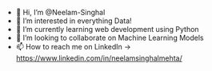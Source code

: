 - 👋 Hi, I’m @Neelam-Singhal
- 👀 I’m interested in everything Data!
- 🌱 I’m currently learning web development using Python
- 💞️ I’m looking to collaborate on Machine Learning Models
- 📫 How to reach me on LinkedIn -> https://www.linkedin.com/in/neelamsinghalmehta/

<!---
Neelam-Singhal/Neelam-Singhal is a ✨ special ✨ repository because its `README.md` (this file) appears on your GitHub profile.
You can click the Preview link to take a look at your changes.
--->
